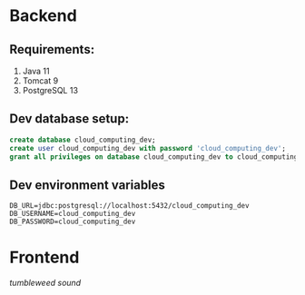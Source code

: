 # Backend
## Requirements:
1. Java 11
2. Tomcat 9
3. PostgreSQL 13

## Dev database setup:
```sql
create database cloud_computing_dev;
create user cloud_computing_dev with password 'cloud_computing_dev';
grant all privileges on database cloud_computing_dev to cloud_computing_dev;
```

## Dev environment variables
```shell
DB_URL=jdbc:postgresql://localhost:5432/cloud_computing_dev
DB_USERNAME=cloud_computing_dev
DB_PASSWORD=cloud_computing_dev
```

# Frontend
*tumbleweed sound*